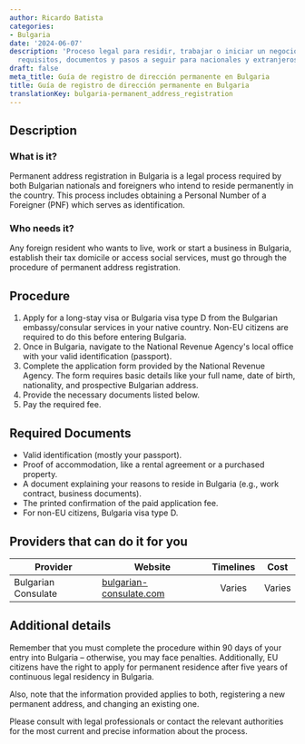 ```yaml
---
author: Ricardo Batista
categories:
- Bulgaria
date: '2024-06-07'
description: 'Proceso legal para residir, trabajar o iniciar un negocio en Bulgaria:
  requisitos, documentos y pasos a seguir para nacionales y extranjeros.'
draft: false
meta_title: Guía de registro de dirección permanente en Bulgaria
title: Guía de registro de dirección permanente en Bulgaria
translationKey: bulgaria-permanent_address_registration
---
```



## Description
### What is it?
Permanent address registration in Bulgaria is a legal process required by both Bulgarian nationals and foreigners who intend to reside permanently in the country. This process includes obtaining a Personal Number of a Foreigner (PNF) which serves as identification.

### Who needs it?
Any foreign resident who wants to live, work or start a business in Bulgaria, establish their tax domicile or access social services, must go through the procedure of permanent address registration.

## Procedure
1. Apply for a long-stay visa or Bulgaria visa type D from the Bulgarian embassy/consular services in your native country. Non-EU citizens are required to do this before entering Bulgaria.
2. Once in Bulgaria, navigate to the National Revenue Agency's local office with your valid identification (passport).
3. Complete the application form provided by the National Revenue Agency. The form requires basic details like your full name, date of birth, nationality, and prospective Bulgarian address.
4. Provide the necessary documents listed below.
5. Pay the required fee.

## Required Documents
- Valid identification (mostly your passport).
- Proof of accommodation, like a rental agreement or a purchased property.
- A document explaining your reasons to reside in Bulgaria (e.g., work contract, business documents).
- The printed confirmation of the paid application fee.
- For non-EU citizens, Bulgaria visa type D.

## Providers that can do it for you

| Provider            |     Website                             | Timelines    |       Cost         |
| ------------------- | -------------------------------------- | :----------: | :---------------: |
| Bulgarian Consulate   | [bulgarian-consulate.com](http://www.bulgarian-consulate.com/) | Varies       |     Varies        |

## Additional details
Remember that you must complete the procedure within 90 days of your entry into Bulgaria – otherwise, you may face penalties. Additionally, EU citizens have the right to apply for permanent residence after five years of continuous legal residency in Bulgaria.

Also, note that the information provided applies to both, registering a new permanent address, and changing an existing one.

Please consult with legal professionals or contact the relevant authorities for the most current and precise information about the process.